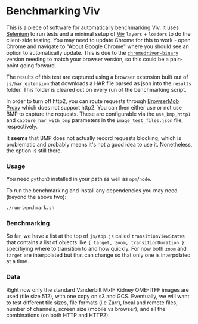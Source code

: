# Benchmarking Viv

This is a piece of software for automatically benchmarking Viv. It uses [Selenium](https://selenium-python.readthedocs.io/) to run tests and a minimal setup of [Viv](http://viv.gehlenborglab.org/) `layers` + `loaders` to do the client-side testing. You may need to update Chrome for this to work - open Chrome and navigate to "About Google Chrome" where you should see an option to automatically update. This is due to the [`chromedriver-binary`](https://pypi.org/project/chromedriver-binary/) version needing to match your browser version, so this could be a pain-point going forward.

The results of this test are captured using a browser extension built out of `js/har_extension` that downloads a HAR file parsed as json into the `results` folder.
This folder is cleared out on every run of the benchmarking script.

In order to turn off http2, you can route requests through [BrowserMob Proxy](https://bmp.lightbody.net/) which does not support http2.  You can then either use or not use BMP to capture the requests.  These are configurable via the `use_bmp_http1` and `capture_har_with_bmp` parameters in the `image_test_files.json` file, respectively. 

It **seems** that BMP does not actually record requests blocking, which is problematic and probably means it's not a good idea to use it.  Nonetheless, the option is still there.

### Usage

You need `python3` installed in your path as well as `npm`/`node`.

To run the benchmarking and install any dependencies you may need (beyond the above two):

```bash
./run-benchmark.sh
```

### Benchmarking

So far, we have a list at the top of `js/App.js` called `transitionViewStates` that contains a list of objects like `{ target, zoom, transitionDuration }` specifiying where to transition to and how quickly. For now both `zoom` and `target` are interpolated but that can change so that only one is interpolated at a time.

### Data

Right now only the standard Vanderbilt MxIF Kidney OME-ITFF images are used (tile size 512), with one copy on s3 and GCS. Eventually, we will want to test different tile sizes, file formats (i.e Zarr), local and remote files, number of channels, screen size (mobile vs browser), and all the combinations (on both HTTP and HTTP2).

